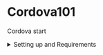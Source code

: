 # Cordova101
Cordova start 

<details>  
<summary>  
Setting up and Requirements
</summary>  

 > What you'll need  

 1. [Node JS](https://nodejs.org/en/download/) which is a Javascript runtime environment that allows for execution of aync network applications 
 2. [Android SDK](https://dl.google.com/android/repository/sdk-tools-windows-3859397.zip) which is a host of tools that allow a developer to interface with and acces Native Android SDKs  -->Will provide proper download link 
 3. [Java JDK](http://www.oracle.com/technetwork/java/javase/downloads/jdk8-downloads-2133151.html)  
 4. [Gradle](https://gradle.org/install/) A build to for Java projects

 ### Notes 
 + NodeJS comes with a package maanger called `npm`  
 + Install *Cordova* via *npm* by opening the _NodeJS Command Console_ (Search for *Node* from your operating system's search module and select the *Node Commandline Tool*)  
 ![alt Search for Node](node.png) 
 + Install Cordova by running this command from the Node terminal 
 ```bash 
 npm i -g cordova 
 ```
+ Use [this tutorial](http://docs.oracle.com/javase/7/docs/webnotes/install/windows/jdk-installation-windows.html) to learn how to configure Java on Windows  
+ For Linux Users [use this tutorial](https://www.digitalocean.com/community/tutorials/how-to-install-java-on-ubuntu-with-apt-get) 
+ Ensure *Gradle* , *Node* and *Java* are properly installed 
```bash 
gradle -v
``` 
```bash 
java -version
``` 
```bash 
node -v 
``` 
Running the above commands from the terminal or commandline should give version number for each tool. 
+ Refer to [this tutorial](https://www3.ntu.edu.sg/home/ehchua/programming/android/Android_HowTo.html) to help you setup Android and Java 
+ Ensure your Android SDK installation resembles the given images (Run as Admin)  
![alt Search for SDK](sdkSr.png)  
![alt Extras](sdkExtras.png)  

![alt Tools](sdkPack.png)  

![alt API19](sdkAPI19.png) 


+ Ensure you have all tools installed 
![alt Tools Setup](sdkTools.png) 
+ Ensure at least API 19 is installed 
+ Ensure all *Extras*  are installed as well
 
</details>
